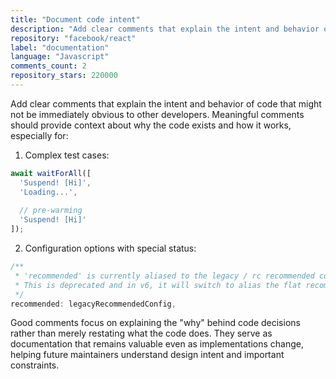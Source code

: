 ```yaml
---
title: "Document code intent"
description: "Add clear comments that explain the intent and behavior of code that might not be immediately obvious to other developers. Meaningful comments should provide context about why the code exists and how it works."
repository: "facebook/react"
label: "documentation"
language: "Javascript"
comments_count: 2
repository_stars: 220000
---
```


Add clear comments that explain the intent and behavior of code that might not be immediately obvious to other developers. Meaningful comments should provide context about why the code exists and how it works, especially for:

1. Complex test cases:
```javascript
await waitForAll([
  'Suspend! [Hi]', 
  'Loading...', 
  
  // pre-warming
  'Suspend! [Hi]'
]);
```

2. Configuration options with special status:
```javascript
/**
 * 'recommended' is currently aliased to the legacy / rc recommended config to maintain backwards compatibility.
 * This is deprecated and in v6, it will switch to alias the flat recommended config.
 */
recommended: legacyRecommendedConfig,
```

Good comments focus on explaining the "why" behind code decisions rather than merely restating what the code does. They serve as documentation that remains valuable even as implementations change, helping future maintainers understand design intent and important constraints.